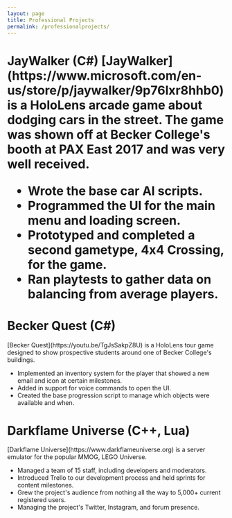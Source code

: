```yaml
---
layout: page
title: Professional Projects
permalink: /professionalprojects/
---
```


<p align="center"><h1>JayWalker (C#)</h1</p>
[JayWalker](https://www.microsoft.com/en-us/store/p/jaywalker/9p76lxr8hhb0) is a HoloLens arcade game about dodging cars in the street.
The game was shown off at Becker College's booth at PAX East 2017 and was very well received.

* Wrote the base car AI scripts.
* Programmed the UI for the main menu and loading screen.
* Prototyped and completed a second gametype, 4x4 Crossing, for the game.
* Ran playtests to gather data on balancing from average players.


<p align="center"><h1>Becker Quest (C#)</h1></p>
[Becker Quest](https://youtu.be/TgJsSakpZ8U) is a HoloLens tour game designed to show prospective students around one of Becker College's buildings.

* Implemented an inventory system for the player that showed a new email and icon at certain milestones.
* Added in support for voice commands to open the UI.
* Created the base progression script to manage which objects were available and when.


<p align="center"><h1>Darkflame Universe (C++, Lua)</h1></p>
[Darkflame Universe](https://www.darkflameuniverse.org) is a server emulator for the popular MMOG, LEGO Universe.

* Managed a team of 15 staff, including developers and moderators.
* Introduced Trello to our development process and held sprints for content milestones.
* Grew the project's audience from nothing all the way to 5,000+ current registered users.
* Managing the project's Twitter, Instagram, and forum presence.
